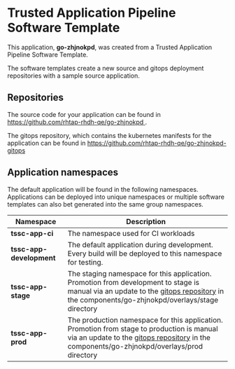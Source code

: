 # Trusted Application Pipeline Software Template

This application, **go-zhjnokpd**, was created from a Trusted Application Pipeline Software Template.

The software templates create a new source and gitops deployment repositories with a sample source application. 

## Repositories

The source code for your application can be found in [https://github.com/rhtap-rhdh-qe/go-zhjnokpd ](https://github.com/rhtap-rhdh-qe/go-zhjnokpd ).
 
The gitops repository, which contains the kubernetes manifests for the application can be found in 
[https://github.com/rhtap-rhdh-qe/go-zhjnokpd-gitops ](https://github.com/rhtap-rhdh-qe/go-zhjnokpd-gitops ) 

## Application namespaces 

The default application will be found in the following namespaces. Applications can be deployed into unique namespaces or multiple software templates can also bet generated into the same group namespaces.  

|  Namespace   |  Description   |  
| -------- | -------- |
| **tssc-app-ci** | The namespace used for CI workloads |
| **tssc-app-development** | The default application during development. Every build will be deployed to this namespace for testing. |
| **tssc-app-stage** | The staging namespace for this application. Promotion from development to stage is manual via an update to the [gitops repository](https://github.com/rhtap-rhdh-qe/go-zhjnokpd-gitops ) in the components/go-zhjnokpd/overlays/stage directory |
| **tssc-app-prod** | The production namespace for this application. Promotion from stage to production is manual via an update to the [gitops repository](https://github.com/rhtap-rhdh-qe/go-zhjnokpd-gitops ) in the components/go-zhjnokpd/overlays/prod directory |